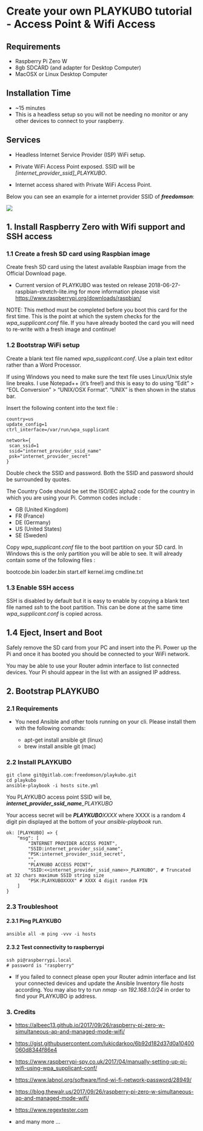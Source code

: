 # Create your own PLAYKUBO tutorial - Access Point & Wifi Access

## Requirements

- Raspberry Pi Zero W
- 8gb SDCARD (and adapter for Desktop Computer)
- MacOSX or Linux Desktop Computer

## Installation Time
- ~15 minutes
- This is a headless setup so you will not be needing no monitor or any other devices to connect to your raspberry.

## Services 
- Headless Internet Service Provider (ISP) WiFi  setup.

- Private WiFi Access Point exposed.
SSID will be *[internet_provider_ssid]_PLAYKUBO*.

- Internet access shared with Private WiFi Access Point.

Below you can see an example for a internet provider SSID of *<b>freedomson</b>*:

![](https://gitlab.com/freedomson/playkubo/raw/5eb0224ff4bf0e5a43245f26062694e8eb6afc91/Image.png)


## 1. Install Raspberry Zero with Wifi support and SSH access

### 1.1 Create a fresh SD card using Raspbian image

Create fresh SD card using the latest available Raspbian image from the Official Download page.

- Current version of PLAYKUBO was tested on release 2018-06-27-raspbian-stretch-lite.img for more information please visit https://www.raspberrypi.org/downloads/raspbian/

NOTE: This method must be completed before you boot this card for the first time. This is the point at which the system checks for the *wpa_supplicant.conf* file. If you have already booted the card you will need to re-write with a fresh image and continue!

### 1.2 Bootstrap WiFi setup

Create a blank text file named *wpa_supplicant.conf*. Use a plain text editor rather than a Word Processor.

If using Windows you need to make sure the text file uses Linux/Unix style line breaks. I use Notepad++ (it’s free!) and this is easy to do using “Edit” > “EOL Conversion” > “UNIX/OSX Format”. “UNIX” is then shown in the status bar.

Insert the following content into the text file :

```
country=us
update_config=1
ctrl_interface=/var/run/wpa_supplicant

network={
 scan_ssid=1
 ssid="internet_provider_ssid_name"
 psk="internet_provider_secret"
}
```

Double check the SSID and password. Both the SSID and password should be surrounded by quotes.

The Country Code should be set the ISO/IEC alpha2 code for the country in which you are using your Pi. Common codes include :

- GB (United Kingdom)
- FR (France)
- DE (Germany)
- US (United States)
- SE (Sweden)

Copy *wpa_supplicant.conf* file to the boot partition on your SD card. In Windows this is the only partition you will be able to see. It will already contain some of the following files :

bootcode.bin
loader.bin
start.elf
kernel.img
cmdline.txt

### 1.3 Enable SSH access

SSH is disabled by default but it is easy to enable by copying a blank text file named *ssh* to the boot partition. This can be done at the same time *wpa_supplicant.conf* is copied across.

## 1.4 Eject, Insert and Boot

Safely remove the SD card from your PC and insert into the Pi. Power up the Pi and once it has booted you should be connected to your WiFi network.

You may be able to use your Router admin interface to list connected devices. Your Pi should appear in the list with an assigned IP address.

## 2. Bootstrap PLAYKUBO

### 2.1 Requirements

- You need Ansible and other tools running on your cli. Please install them with the following comands:

    * apt-get install ansible git (linux)
    * brew install ansible git (mac)

### 2.2 Install PLAYKUBO
```
git clone git@gitlab.com:freedomson/playkubo.git
cd playkubo
ansible-playbook -i hosts site.yml
```

You PLAYKUBO access point SSID will be, *<b>internet_provider_ssid_name</b>_PLAYKUBO*

Your access secret will be *<b>PLAYKUBO</b>XXXX* where XXXX is a random 4 digit pin displayed at the bottom of your *ansible-playbook* run.

```
ok: [PLAYKUBO] => {
    "msg": [
        "INTERNET PROVIDER ACCESS POINT",
        "SSID:internet_provider_ssid_name",
        "PSK:internet_provider_ssid_secret",
        "",
        "PLAYKUBO ACCESS POINT",
        "SSID:<<internet_provider_ssid_name>>_PLAYKUBO", # Truncated at 32 chars maximum SSID string size
        "PSK:PLAYKUBOXXXX" # XXXX 4 digit random PIN
    ]
}
```

### 2.3 Troubleshoot

#### 2.3.1 Ping PLAYKUBO
```
ansible all -m ping -vvv -i hosts
```

#### 2.3.2 Test connectivity to raspberrypi

```
ssh pi@raspberrypi.local
# password is "raspberry"
```

- If you failed to connect please open your Router admin interface and list your connected devices and update the Ansible Inventory file *hosts* according.
You may also try to run *nmap  -sn  192.168.1.0/24* in order to find your PLAYKUBO ip address.

### 3. Credits

- https://albeec13.github.io/2017/09/26/raspberry-pi-zero-w-simultaneous-ap-and-managed-mode-wifi/

- https://gist.githubusercontent.com/lukicdarkoo/6b92d182d37d0a10400060d8344f86e4

- https://www.raspberrypi-spy.co.uk/2017/04/manually-setting-up-pi-wifi-using-wpa_supplicant-conf/

- https://www.labnol.org/software/find-wi-fi-network-password/28949/

- https://blog.thewalr.us/2017/09/26/raspberry-pi-zero-w-simultaneous-ap-and-managed-mode-wifi/

- https://www.regextester.com

- and many more ...